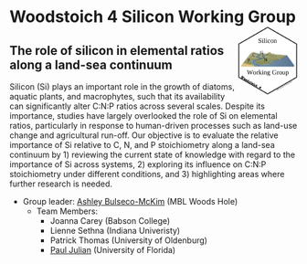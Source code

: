 # Woodstoich 4 Silicon Working Group <img src="./Hex/woodstoich_Si_Hex.png" align="right" height = "120"/>


## The role of silicon in elemental ratios along a land-sea continuum

Silicon (Si) plays an important role in the growth of diatoms, aquatic plants, and macrophytes, such that its availability can significantly alter C:N:P ratios across several scales. Despite its importance, studies have largely overlooked the role of Si on elemental ratios, particularly in response to human-driven processes such as land-use change and agricultural run-off. Our objective is to  evaluate the relative importance of Si relative to C, N, and P stoichiometry along a land-sea continuum by 1) reviewing the current state of knowledge with regard to the importance of Si across systems, 2) exploring its influence on C:N:P stoichiometry under different conditions, and 3) highlighting areas where further research is needed. 

  - Group leader: [Ashley Bulseco-McKim](http://www.bulseco-mckim.org/) (MBL Woods Hole)
      - Team Members: 
          - Joanna Carey (Babson College) 
          - Lienne Sethna (Indiana Univeristy)
          - Patrick Thomas (University of Oldenburg) 
          - [Paul Julian](https://swampthing.github.io) (University of Florida)
